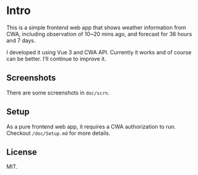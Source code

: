 # Intro

This is a simple frontend web app that shows weather information from CWA, including observation of 10~20 mins ago, and forecast for 36 hours and 7 days. 

I developed it using Vue 3 and CWA API. Currently it works and of course can be better. I'll continue to improve it.


## Screenshots

There are some screenshots in `doc/scrn`.


## Setup

As a pure frontend web app, it requires a CWA authorization to run. Checkout `/doc/Setup.md` for more details.


## License

MIT.

